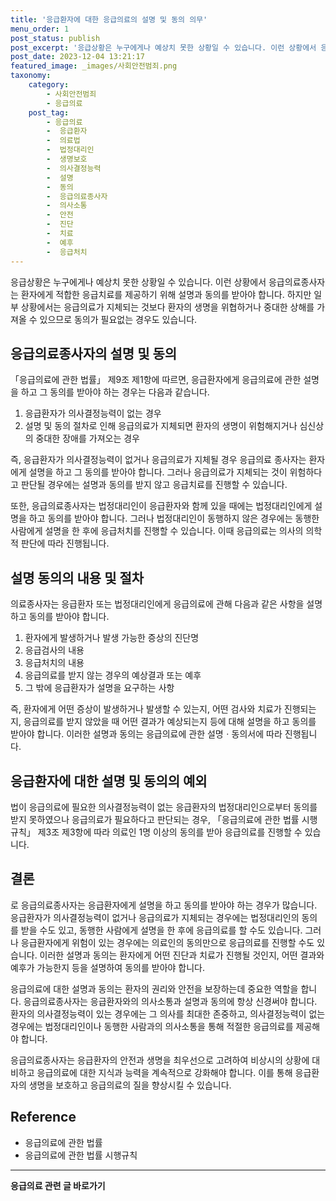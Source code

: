 ```yaml
---
title: '응급환자에 대한 응급의료의 설명 및 동의 의무'
menu_order: 1
post_status: publish
post_excerpt: '응급상황은 누구에게나 예상치 못한 상황일 수 있습니다. 이런 상황에서 응급의료종사자는 환자에게 적합한 응급치료를 제공하기 위해 설명과 동의를 받아야 합니다. 하지만 일부 상황에서는 응급의료가 지체되는 것보다 환자의 생명을 위협하거나 중대한 상해를 가져올 수 있으므로 동의가 필요없는 경우도 있습니다.'
post_date: 2023-12-04 13:21:17
featured_image: _images/사회안전범죄.png
taxonomy:
    category:
        - 사회안전범죄
        - 응급의료
    post_tag:
        - 응급의료
        -  응급환자
        -  의료법
        -  법정대리인
        -  생명보호
        -  의사결정능력
        -  설명
        -  동의
        -  응급의료종사자
        -  의사소통
        -  안전
        -  진단
        -  치료
        -  예후
        -  응급처치
---
```



응급상황은 누구에게나 예상치 못한 상황일 수 있습니다. 이런 상황에서 응급의료종사자는 환자에게 적합한 응급치료를 제공하기 위해 설명과 동의를 받아야 합니다. 하지만 일부 상황에서는 응급의료가 지체되는 것보다 환자의 생명을 위협하거나 중대한 상해를 가져올 수 있으므로 동의가 필요없는 경우도 있습니다.

## 응급의료종사자의 설명 및 동의
「응급의료에 관한 법률」 제9조 제1항에 따르면, 응급환자에게 응급의료에 관한 설명을 하고 그 동의를 받아야 하는 경우는 다음과 같습니다.

1. 응급환자가 의사결정능력이 없는 경우
2. 설명 및 동의 절차로 인해 응급의료가 지체되면 환자의 생명이 위험해지거나 심신상의 중대한 장애를 가져오는 경우

즉, 응급환자가 의사결정능력이 없거나 응급의료가 지체될 경우 응급의료 종사자는 환자에게 설명을 하고 그 동의를 받아야 합니다. 그러나 응급의료가 지체되는 것이 위험하다고 판단될 경우에는 설명과 동의를 받지 않고 응급치료를 진행할 수 있습니다.

또한, 응급의료종사자는 법정대리인이 응급환자와 함께 있을 때에는 법정대리인에게 설명을 하고 동의를 받아야 합니다. 그러나 법정대리인이 동행하지 않은 경우에는 동행한 사람에게 설명을 한 후에 응급처치를 진행할 수 있습니다. 이때 응급의료는 의사의 의학적 판단에 따라 진행됩니다.

## 설명 동의의 내용 및 절차
의료종사자는 응급환자 또는 법정대리인에게 응급의료에 관해 다음과 같은 사항을 설명하고 동의를 받아야 합니다.

1. 환자에게 발생하거나 발생 가능한 증상의 진단명
2. 응급검사의 내용
3. 응급처치의 내용
4. 응급의료를 받지 않는 경우의 예상결과 또는 예후
5. 그 밖에 응급환자가 설명을 요구하는 사항

즉, 환자에게 어떤 증상이 발생하거나 발생할 수 있는지, 어떤 검사와 치료가 진행되는지, 응급의료를 받지 않았을 때 어떤 결과가 예상되는지 등에 대해 설명을 하고 동의를 받아야 합니다. 이러한 설명과 동의는 응급의료에 관한 설명ㆍ동의서에 따라 진행됩니다.

## 응급환자에 대한 설명 및 동의의 예외
법이 응급의료에 필요한 의사결정능력이 없는 응급환자의 법정대리인으로부터 동의를 받지 못하였으나 응급의료가 필요하다고 판단되는 경우, 「응급의료에 관한 법률 시행규칙」 제3조 제3항에 따라 의료인 1명 이상의 동의를 받아 응급의료를 진행할 수 있습니다.

## 결론
로 응급의료종사자는 응급환자에게 설명을 하고 동의를 받아야 하는 경우가 많습니다. 응급환자가 의사결정능력이 없거나 응급의료가 지체되는 경우에는 법정대리인의 동의를 받을 수도 있고, 동행한 사람에게 설명을 한 후에 응급의료를 할 수도 있습니다. 그러나 응급환자에게 위험이 있는 경우에는 의료인의 동의만으로 응급의료를 진행할 수도 있습니다. 이러한 설명과 동의는 환자에게 어떤 진단과 치료가 진행될 것인지, 어떤 결과와 예후가 가능한지 등을 설명하여 동의를 받아야 합니다.

응급의료에 대한 설명과 동의는 환자의 권리와 안전을 보장하는데 중요한 역할을 합니다. 응급의료종사자는 응급환자와의 의사소통과 설명과 동의에 항상 신경써야 합니다. 환자의 의사결정능력이 있는 경우에는 그 의사를 최대한 존중하고, 의사결정능력이 없는 경우에는 법정대리인이나 동행한 사람과의 의사소통을 통해 적절한 응급의료를 제공해야 합니다.

응급의료종사자는 응급환자의 안전과 생명을 최우선으로 고려하여 비상시의 상황에 대비하고 응급의료에 대한 지식과 능력을 계속적으로 강화해야 합니다. 이를 통해 응급환자의 생명을 보호하고 응급의료의 질을 향상시킬 수 있습니다.

## Reference
- 응급의료에 관한 법률
- 응급의료에 관한 법률 시행규칙
<!-- wp:separator -->
<hr class="wp-block-separator has-alpha-channel-opacity"/>
<!-- /wp:separator -->

<!-- wp:group {"backgroundColor":"base","layout":{"type":"constrained"}} -->
<div class="wp-block-group has-base-background-color has-background"><!-- wp:paragraph {"align":"center","fontSize":"medium"} -->
<p class="has-text-align-center has-large-font-size"><strong>응급의료 관련 글 바로가기</strong></p>
<!-- /wp:paragraph -->


<!-- wp:latest-posts
{"categories":[{"id":30822,"count":19,"description":"","link":"https://uknowlaw.com/category/%ec%9d%91%ea%b8%89%ec%9d%98%eb%a3%8c/","name":"응급의료","slug":"응급의료","taxonomy":"category","parent":0,"meta":[],"_links":{"self":[{"href":"https://uknowlaw.com/wp-json/wp/v2/categories/30822"}],"collection":[{"href":"https://uknowlaw.com/wp-json/wp/v2/categories"}],"about":[{"href":"https://uknowlaw.com/wp-json/wp/v2/taxonomies/category"}],"wp:post_type":[{"href":"https://uknowlaw.com/wp-json/wp/v2/posts?categories=30822"}],"curies":[{"name":"wp","href":"https://api.w.org/{rel}","templated":true}]}}],"postsToShow":100,"excerptLength":28,"postLayout":"grid","columns":2,"featuredImageAlign":"left","featuredImageSizeSlug":"large","fontSize":"small"} /--></div>
<!-- /wp:group -->